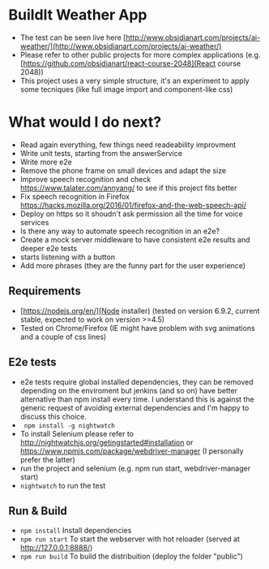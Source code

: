 # BuildIt Weather App
- The test can be seen live here [http://www.obsidianart.com/projects/ai-weather/](http://www.obsidianart.com/projects/ai-weather/)
- Please refer to other public projects for more complex applications (e.g. [https://github.com/obsidianart/react-course-2048](React course 2048))
- This project uses a very simple structure, it's an experiment to apply some tecniques (like full image import and component-like css)



# What would I do next?
- Read again everything, few things need readeability improvment
- Write unit tests, starting from the answerService
- Write more e2e
- Remove the phone frame on small devices and adapt the size
- Improve speech recognition and check https://www.talater.com/annyang/ to see if this project fits better
- Fix speech recognition in Firefox https://hacks.mozilla.org/2016/01/firefox-and-the-web-speech-api/
- Deploy on https so it shoudn't ask permission all the time for voice services
- Is there any way to automate speech recognition in an e2e?
- Create a mock server middleware to have consistent e2e results and deeper e2e tests
- starts listening with a button
- Add more phrases (they are the funny part for the user experience)

## Requirements
- [https://nodejs.org/en/](Node installer) (tested on version 6.9.2, current stable, expected to work on version >=4.5)
- Tested on Chrome/Firefox (IE might have problem with svg animations and a couple of css lines)

## E2e tests
- e2e tests require global installed dependencies, they can be removed depending on the enviroment but jenkins (and so on) have better alternative than npm install every time. I understand this is against the generic request of avoiding external dependencies and I'm happy to discuss this choice.
- ``` npm install -g nightwatch```
- To install Selenium please refer to http://nightwatchjs.org/getingstarted#installation or https://www.npmjs.com/package/webdriver-manager (I personally prefer the latter)
- run the project and selenium (e.g. npm run start, webdriver-manager start)
- ```nightwatch``` to run the test

## Run & Build
- ```npm install``` Install dependencies
- ```npm run start``` To start the webserver with hot reloader (served at http://127.0.0.1:8888/)
- ```npm run build``` To build the distribuition (deploy the folder "public")

